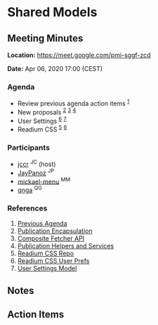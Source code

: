 # Shared Models

## Meeting Minutes

**Location:** https://meet.google.com/pmi-sggf-zcd

**Date:** Apr 06, 2020 17:00 (CEST)

### Agenda

- Review previous agenda action items <sup>[1](#r1)</sup>
- New proposals <sup>[2](#r2)</sup> <sup>[3](#r3)</sup> <sup>[4](#r4)</sup>
- User Settings <sup>[6](#r6)</sup> <sup>[7](#r7)</sup>
- Readium CSS <sup>[5](#r5)</sup> <sup>[6](#r6)</sup>

### Participants

- [jccr](https://github.com/jccr) <sup>JC</sup> (host)
- [JayPanoz](https://github.com/JayPanoz) <sup>JP</sup>
- [mickael-menu](https://github.com/mickael-menu) <sup>MM</sup>
- [qnga](https://github.com/qnga) <sup>QG</sup>

### References

1. <a name="r1"></a>[Previous Agenda](./2020-03-30.md)
2. <a name="r2"></a>[Publication Encapsulation](https://github.com/mickael-menu/architecture/blob/proposal/publication-encapsulation/proposals/000-publication-encapsulation.md)
3. <a name="r3"></a>[Composite Fetcher API](https://github.com/mickael-menu/architecture/blob/proposal/composite-fetcher-api/proposals/000-composite-fetcher-api.md)
4. <a name="r4"></a>[Publication Helpers and Services](https://github.com/mickael-menu/architecture/blob/proposal/publication-helpers-services/proposals/000-publication-helpers-services.md)
5. <a name="r5"></a>[Readium CSS Repo](https://github.com/readium/readium-css)
6. <a name="r6"></a>[Readium CSS User Prefs](https://readium.org/readium-css/docs/CSS12-user_prefs.html)
7. <a name="r7"></a>[User Settings Model](https://github.com/readium/architecture/tree/master/models/user-settings)

## Notes

## Action Items

